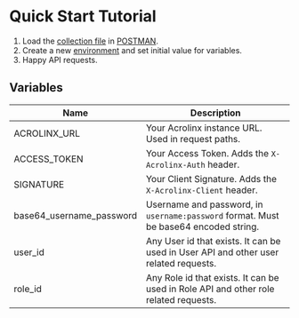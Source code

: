 # Quick Start Tutorial

1. Load the [collection file](Acrolinx-API.postman_collection.json) in [POSTMAN](https://www.getpostman.com/).
2. Create a new [environment](https://learning.postman.com/docs/sending-requests/managing-environments/) and set initial value for variables.
3. Happy API requests.  
  

## Variables

| Name                     | Description                                                                          |
| ------------------------ | ------------------------------------------------------------------------------------ |
| ACROLINX_URL             | Your Acrolinx instance URL. Used in request paths.                                   |
| ACCESS_TOKEN             | Your Access Token. Adds the `X-Acrolinx-Auth` header.                                |
| SIGNATURE                | Your Client Signature. Adds the `X-Acrolinx-Client` header.                          |
| base64_username_password | Username and password, in `username:password` format. Must be base64 encoded string. |
| user_id                  | Any User id that exists. It can be used in User API and other user related requests. |
| role_id                  | Any Role id that exists. It can be used in Role API and other role related requests. |

